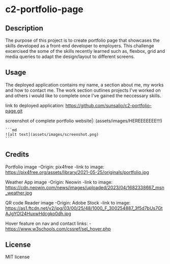 # c2-portfolio-page
## Description

The purpose of this project is  to create  portfolio page that showcases the skills developed as a front-end developer to employers. This challenge excercised the some of the skills recently learned such as, flexbox, grid and media queries to adapt the design/layout to different screens.

## Usage

The deployed application contains my name, a section about me, my works and how to contact me. The work section outlines projects I've worked on and others i would like to complete once I've gained the neccessary skills.

link to deployed application:
https://github.com/sunsalio/c2-portfolio-page.git

screenshot of complete portfolio website|:
(assets/images/HEREEEEEEE!!!)

    ```md
    ![alt text](assets/images/screenshot.png)
    ```

## Credits

Portfolio image
-Origin: pix4free
-link to image: https://pix4free.org/assets/library/2021-05-25/originals/portfolio.jpg

Weather App image
-Origin: Neowin
-link to image: https://cdn.neowin.com/news/images/uploaded/2023/04/1682338667_msn_weather.jpg

QR code Reader image
-Origin: Adobe Stock
-link to image: https://as1.ftcdn.net/v2/jpg/03/00/25/48/1000_F_300254887_3f5d7bUs7GtAJgYOI24HuxwHdcgko0dh.jpg

Hover feature on nav and contact links:
-https://www.w3schools.com/cssref/sel_hover.php


## License

MIT license



